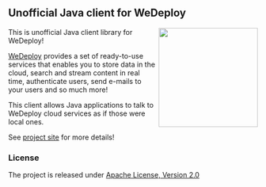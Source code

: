 
## Unofficial Java client for WeDeploy 

<img align="right" width="200" src="https://azzazzel.github.io/wedeploy-client/images/wedeploy-logo.png" />

This is unofficial Java client library for WeDeploy! 

[WeDeploy](https://wedeploy.com) provides a set of ready-to-use services that enables you to store data in the cloud, search and stream content in real time, authenticate users, send e-mails to your users and so much more!

This client allows Java applications to talk to WeDeploy cloud services as if those were local ones.

See [project site](https://azzazzel.github.io/wedeploy-client) for more details! 


### License

The project is released under [Apache License, Version 2.0](https://www.apache.org/licenses/LICENSE-2.0)

